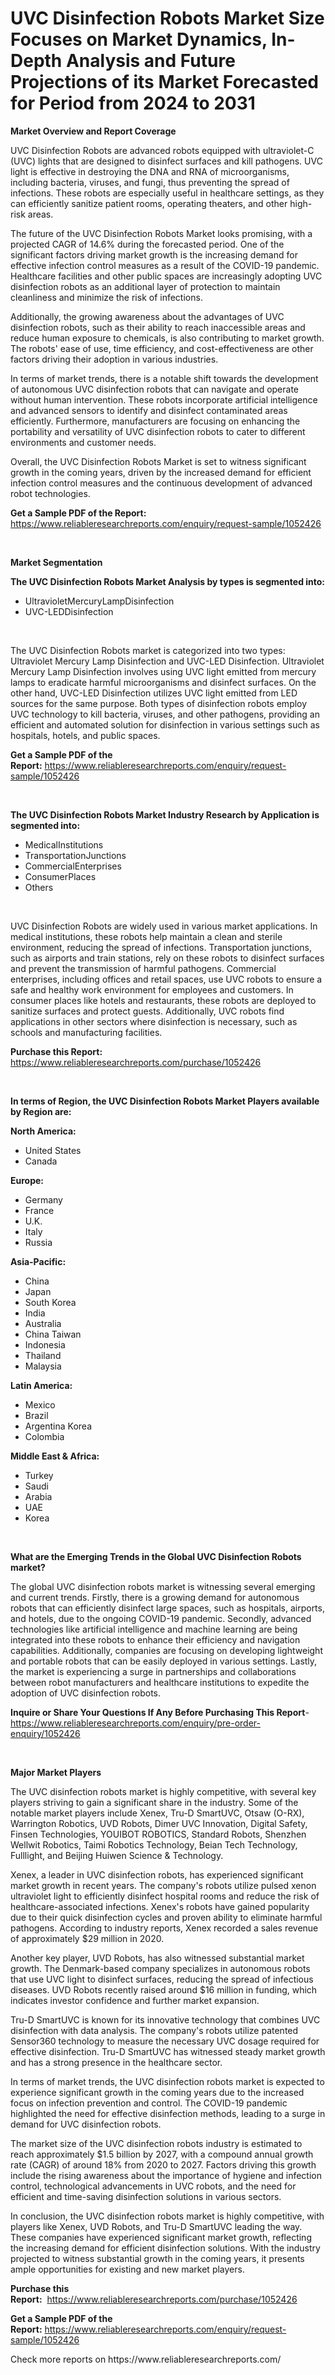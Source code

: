 <p><h1>UVC Disinfection Robots Market Size Focuses on Market Dynamics, In-Depth Analysis and Future Projections of its Market Forecasted for Period from 2024 to 2031</h1></p><p><strong>Market Overview and Report Coverage</strong></p>
<p><p>UVC Disinfection Robots are advanced robots equipped with ultraviolet-C (UVC) lights that are designed to disinfect surfaces and kill pathogens. UVC light is effective in destroying the DNA and RNA of microorganisms, including bacteria, viruses, and fungi, thus preventing the spread of infections. These robots are especially useful in healthcare settings, as they can efficiently sanitize patient rooms, operating theaters, and other high-risk areas.</p><p>The future of the UVC Disinfection Robots Market looks promising, with a projected CAGR of 14.6% during the forecasted period. One of the significant factors driving market growth is the increasing demand for effective infection control measures as a result of the COVID-19 pandemic. Healthcare facilities and other public spaces are increasingly adopting UVC disinfection robots as an additional layer of protection to maintain cleanliness and minimize the risk of infections.</p><p>Additionally, the growing awareness about the advantages of UVC disinfection robots, such as their ability to reach inaccessible areas and reduce human exposure to chemicals, is also contributing to market growth. The robots' ease of use, time efficiency, and cost-effectiveness are other factors driving their adoption in various industries.</p><p>In terms of market trends, there is a notable shift towards the development of autonomous UVC disinfection robots that can navigate and operate without human intervention. These robots incorporate artificial intelligence and advanced sensors to identify and disinfect contaminated areas efficiently. Furthermore, manufacturers are focusing on enhancing the portability and versatility of UVC disinfection robots to cater to different environments and customer needs.</p><p>Overall, the UVC Disinfection Robots Market is set to witness significant growth in the coming years, driven by the increased demand for efficient infection control measures and the continuous development of advanced robot technologies.</p></p>
<p><strong>Get a Sample PDF of the Report:</strong> <a href="https://www.reliableresearchreports.com/enquiry/request-sample/1052426">https://www.reliableresearchreports.com/enquiry/request-sample/1052426</a></p>
<p>&nbsp;</p>
<p><strong>Market Segmentation</strong></p>
<p><strong>The UVC Disinfection Robots Market Analysis by types is segmented into:</strong></p>
<p><ul><li>UltravioletMercuryLampDisinfection</li><li>UVC-LEDDisinfection</li></ul></p>
<p>&nbsp;</p>
<p><p>The UVC Disinfection Robots market is categorized into two types: Ultraviolet Mercury Lamp Disinfection and UVC-LED Disinfection. Ultraviolet Mercury Lamp Disinfection involves using UVC light emitted from mercury lamps to eradicate harmful microorganisms and disinfect surfaces. On the other hand, UVC-LED Disinfection utilizes UVC light emitted from LED sources for the same purpose. Both types of disinfection robots employ UVC technology to kill bacteria, viruses, and other pathogens, providing an efficient and automated solution for disinfection in various settings such as hospitals, hotels, and public spaces.</p></p>
<p><strong>Get a Sample PDF of the Report:</strong>&nbsp;<a href="https://www.reliableresearchreports.com/enquiry/request-sample/1052426">https://www.reliableresearchreports.com/enquiry/request-sample/1052426</a></p>
<p>&nbsp;</p>
<p><strong>The UVC Disinfection Robots Market Industry Research by Application is segmented into:</strong></p>
<p><ul><li>MedicalInstitutions</li><li>TransportationJunctions</li><li>CommercialEnterprises</li><li>ConsumerPlaces</li><li>Others</li></ul></p>
<p>&nbsp;</p>
<p><p>UVC Disinfection Robots are widely used in various market applications. In medical institutions, these robots help maintain a clean and sterile environment, reducing the spread of infections. Transportation junctions, such as airports and train stations, rely on these robots to disinfect surfaces and prevent the transmission of harmful pathogens. Commercial enterprises, including offices and retail spaces, use UVC robots to ensure a safe and healthy work environment for employees and customers. In consumer places like hotels and restaurants, these robots are deployed to sanitize surfaces and protect guests. Additionally, UVC robots find applications in other sectors where disinfection is necessary, such as schools and manufacturing facilities.</p></p>
<p><strong>Purchase this Report:</strong>&nbsp; <a href="https://www.reliableresearchreports.com/purchase/1052426">https://www.reliableresearchreports.com/purchase/1052426</a></p>
<p>&nbsp;</p>
<p><strong>In terms of Region, the UVC Disinfection Robots Market Players available by Region are:</strong></p>
<p>
    <p> <strong> North America: </strong>
        <ul>
            <li>United States</li>
            <li>Canada</li>
        </ul>
        </p> 
    <p> <strong> Europe: </strong>
        <ul>
            <li>Germany</li>
            <li>France</li>
            <li>U.K.</li>
            <li>Italy</li>
            <li>Russia</li>
        </ul>
        </p> 
    <p> <strong> Asia-Pacific: </strong>
        <ul>
            <li>China</li>
            <li>Japan</li>
            <li>South Korea</li>
            <li>India</li>
            <li>Australia</li>
            <li>China Taiwan</li>
            <li>Indonesia</li>
            <li>Thailand</li>
            <li>Malaysia</li>
        </ul>
        </p> 
    <p> <strong> Latin America: </strong>
        <ul>
            <li>Mexico</li>
            <li>Brazil</li>
            <li>Argentina Korea</li>
            <li>Colombia</li>
        </ul>
        </p> 
    <p> <strong> Middle East & Africa: </strong>
        <ul>
            <li>Turkey</li>
            <li>Saudi</li>
            <li>Arabia</li>
            <li>UAE</li>
            <li>Korea</li>
        </ul>
    </p>
    </p>
<p>&nbsp;</p>
<p><strong>What are the Emerging Trends in the Global UVC Disinfection Robots market?</strong></p>
<p><p>The global UVC disinfection robots market is witnessing several emerging and current trends. Firstly, there is a growing demand for autonomous robots that can efficiently disinfect large spaces, such as hospitals, airports, and hotels, due to the ongoing COVID-19 pandemic. Secondly, advanced technologies like artificial intelligence and machine learning are being integrated into these robots to enhance their efficiency and navigation capabilities. Additionally, companies are focusing on developing lightweight and portable robots that can be easily deployed in various settings. Lastly, the market is experiencing a surge in partnerships and collaborations between robot manufacturers and healthcare institutions to expedite the adoption of UVC disinfection robots.</p></p>
<p><strong>Inquire or Share Your Questions If Any Before Purchasing This Report</strong>- <a href="https://www.reliableresearchreports.com/enquiry/pre-order-enquiry/1052426">https://www.reliableresearchreports.com/enquiry/pre-order-enquiry/1052426</a></p>
<p>&nbsp;</p>
<p><strong>Major Market Players</strong></p>
<p><p>The UVC disinfection robots market is highly competitive, with several key players striving to gain a significant share in the industry. Some of the notable market players include Xenex, Tru-D SmartUVC, Otsaw (O-RX), Warrington Robotics, UVD Robots, Dimer UVC Innovation, Digital Safety, Finsen Technologies, YOUIBOT ROBOTICS, Standard Robots, Shenzhen Wellwit Robotics, Taimi Robotics Technology, Beian Tech Technology, Fulllight, and Beijing Huiwen Science & Technology.</p><p>Xenex, a leader in UVC disinfection robots, has experienced significant market growth in recent years. The company's robots utilize pulsed xenon ultraviolet light to efficiently disinfect hospital rooms and reduce the risk of healthcare-associated infections. Xenex's robots have gained popularity due to their quick disinfection cycles and proven ability to eliminate harmful pathogens. According to industry reports, Xenex recorded a sales revenue of approximately $29 million in 2020.</p><p>Another key player, UVD Robots, has also witnessed substantial market growth. The Denmark-based company specializes in autonomous robots that use UVC light to disinfect surfaces, reducing the spread of infectious diseases. UVD Robots recently raised around $16 million in funding, which indicates investor confidence and further market expansion.</p><p>Tru-D SmartUVC is known for its innovative technology that combines UVC disinfection with data analysis. The company's robots utilize patented Sensor360 technology to measure the necessary UVC dosage required for effective disinfection. Tru-D SmartUVC has witnessed steady market growth and has a strong presence in the healthcare sector.</p><p>In terms of market trends, the UVC disinfection robots market is expected to experience significant growth in the coming years due to the increased focus on infection prevention and control. The COVID-19 pandemic highlighted the need for effective disinfection methods, leading to a surge in demand for UVC disinfection robots.</p><p>The market size of the UVC disinfection robots industry is estimated to reach approximately $1.5 billion by 2027, with a compound annual growth rate (CAGR) of around 18% from 2020 to 2027. Factors driving this growth include the rising awareness about the importance of hygiene and infection control, technological advancements in UVC robots, and the need for efficient and time-saving disinfection solutions in various sectors.</p><p>In conclusion, the UVC disinfection robots market is highly competitive, with players like Xenex, UVD Robots, and Tru-D SmartUVC leading the way. These companies have experienced significant market growth, reflecting the increasing demand for efficient disinfection solutions. With the industry projected to witness substantial growth in the coming years, it presents ample opportunities for existing and new market players.</p></p>
<p><strong>Purchase this Report:</strong>&nbsp;&nbsp;<a href="https://www.reliableresearchreports.com/purchase/1052426">https://www.reliableresearchreports.com/purchase/1052426</a></p>
<p></p>
<p><strong>Get a Sample PDF of the Report:</strong>&nbsp;<a href="https://www.reliableresearchreports.com/enquiry/request-sample/1052426">https://www.reliableresearchreports.com/enquiry/request-sample/1052426</a></p>
<p>Check more reports on https://www.reliableresearchreports.com/</p>